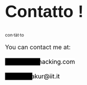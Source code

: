 <style>
p.small {
  font-variant: normal;
  font-size: 20px;
}
h1.thicker{
  font: 55px Arial, sans-serif;
  font-weight: 800;
}

a {
  color: #000;
  text-decoration: none;
  display: inline-block;
  text-align: center;

  background: linear-gradient(to left, white 50%, black 50%) right;
  background-size: 100%;
  transition: .5s ease-out;
}

a:hover {
  background-position: left;
  color: white;
  -webkit-transform: scale(1);
  -ms-transform: scale(1);
  transform: scale(1);
}
</style>

<h1 class= "thicker {% if site.style == 'dark' %}class="text-white"{% endif %}">Contatto !</h1>
<p class="f4 mb-4 {% if site.style == 'dark' %}text-white{% else %}text-gray{% endif %}">con·tàt·to</p>
<p class="small">
  You can contact me at: <br><br>
    <a href="mailto:sanket@diyhacking.com">sanket@diyhacking.com</a><br><br>
    <a href="mailto:sanket.thakut@iit.it">sanket.thakur@iit.it</a>
</p>

